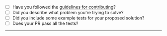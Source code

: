 - [ ] Have you followed the [guidelines for contributing](https://github.com/wesyoung/pyzyre/blob/master/CONTRIBUTING.md)?
- [ ] Did you describe what problem you're trying to solve?
- [ ] Did you include some example tests for your proposed solution?
- [ ] Does your PR pass all the tests?

-----
